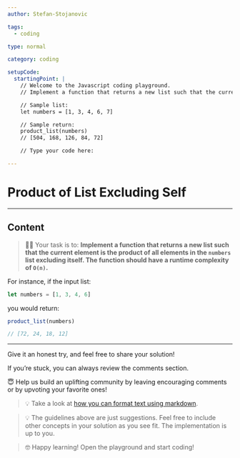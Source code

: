 ```yaml
---
author: Stefan-Stojanovic

tags:
  - coding

type: normal

category: coding

setupCode:
  startingPoint: |
    // Welcome to the Javascript coding playground.
    // Implement a function that returns a new list such that the current element is the product of all elements in the given list excluding itself. The function should have a runtime complexity of O(n).

    // Sample list:
    let numbers = [1, 3, 4, 6, 7]

    // Sample return:
    product_list(numbers)
    // [504, 168, 126, 84, 72]

    // Type your code here:

---
```


# Product of List Excluding Self

---

## Content

> 👩‍💻 Your task is to: **Implement a function that returns a new list such that the current element is the product of all elements in the `numbers` list excluding itself. The function should have a runtime complexity of `O(n)`.**

For instance, if the input list:
```javascript
let numbers = [1, 3, 4, 6]
```

you would return:
```javascript
product_list(numbers)

// [72, 24, 18, 12]
```

---

Give it an honest try, and feel free to share your solution!

If you’re stuck, you can always review the comments section.

😇 Help us build an uplifting community by leaving encouraging comments or by upvoting your favorite ones!

> 💡 Take a look at [how you can format text using markdown](https://www.enki.com/glossary/general/markdown-formatting).

> 💡 The guidelines above are just suggestions. Feel free to include other concepts in your solution as you see fit. The implementation is up to you.

> 🤓 Happy learning! Open the playground and start coding!

